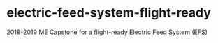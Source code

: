 # electric-feed-system-flight-ready
2018-2019 ME Capstone for a flight-ready Electric Feed System (EFS)
